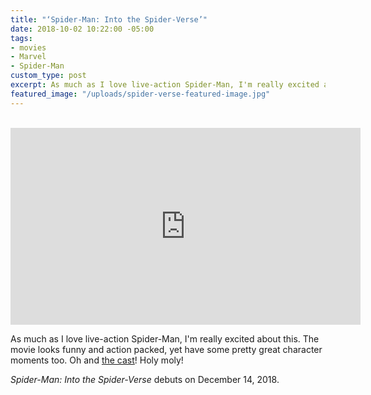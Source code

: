 ```yaml
---
title: "‘Spider-Man: Into the Spider-Verse’"
date: 2018-10-02 10:22:00 -05:00
tags:
- movies
- Marvel
- Spider-Man
custom_type: post
excerpt: As much as I love live-action Spider-Man, I'm really excited about this.
featured_image: "/uploads/spider-verse-featured-image.jpg"
---
```


<div class="iframe-container">
  <iframe width="560" height="315" src="https://www.youtube.com/embed/tg52up16eq0?rel=0" frameborder="0" allow="autoplay; encrypted-media" allowfullscreen></iframe>
</div>

As much as I love live-action Spider-Man, I'm really excited about this. The movie looks funny and action packed, yet have some pretty great character moments too. Oh and [the cast](https://en.wikipedia.org/wiki/Spider-Man:_Into_the_Spider-Verse#Cast)! Holy moly!

*Spider-Man: Into the Spider-Verse* debuts on December 14, 2018.

